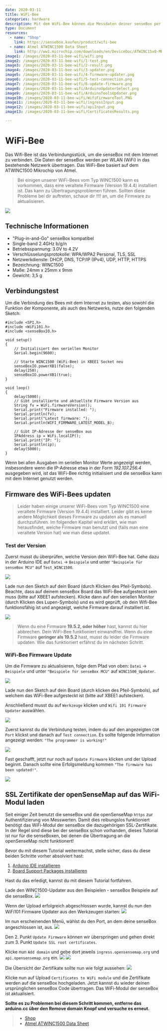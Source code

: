 ```yaml
---
date: 2020-03-11
title: WiFi-Bee
categories: hardware
description: Mit dem WiFi-Bee können die Messdaten deiner senseBox per WLAN übertragen werden.
type: Document
resources:
  - name: "Shop"
    link: https://sensebox.kaufen/product/wifi-bee
  - name: Atmel ATWINC1500 Data Sheet
    link: http://ww1.microchip.com/downloads/en/DeviceDoc/ATWINC15x0-MR210xB-IEEE-802.11-b-g-n-SmartConnect-IoT-Module-Data-Sheet-DS70005304C.pdf
image1: /images/2020-03-11-bee-wifi/wifi.png
image2: /images/2020-03-11-bee-wifi/1-test.png 
image3: /images/2020-03-11-bee-wifi/2-result.png 
image4: /images/2020-03-11-bee-wifi/3-updater.png 
image5: /images/2020-03-11-bee-wifi/4-firmware-updater.png 
image6: /images/2020-03-11-bee-wifi/5-test-connection.png 
image7: /images/2020-03-11-bee-wifi/6-update-firmware.png    
image8: /images/2020-03-11-bee-wifi/ArduinoUpdaterSelect.png     
image9: /images/2020-03-11-bee-wifi/ArduinoToolsUpdater.png     
image10: /images/2020-03-11-bee-wifi/WifiFirmwareTool.PNG     
image11: /images/2020-03-11-bee-wifi/ingressInput.png     
image12: /images/2020-03-11-bee-wifi/apiInput.png     
image13: /images/2020-03-11-bee-wifi/CertificatesResults.png     

---
```


# WiFi-Bee

Das Wifi-Bee ist das Verbindungsstück, um die senseBox mit dem Internet zu verbinden. Die Daten der senseBox werden per WLAN (WiFi) in das bestehende Netzwerk übertragen. Das WiFi-Bee basiert auf dem ATWINC1500 Mikrochip von Atmel.


> Bei einigen unserer WiFi-Bees vom Typ WINC1500 kann es vorkommen, dass eine veraltete Firmware (Version 19.4.4) installiert ist. Das kann zu Übertragungsproblemen führen. Sollten diese Probleme bei dir auftreten, schaue dir !!!! an, um die Firmware zu aktualisieren.


![](/img/hardware-bilder/bees/wifi-bee/wifi.png)

## Technische Informationen

* "Plug-in-and-Go" senseBox kompatibel
* Single-band 2.4GHz b/g/n
* Betriebsspannung: 3.0V to 4.2V
* Verschlüsselungsprotokolle: WPA/WPA2 Personal, TLS, SSL
* Netzwerkdienste: DHCP, DNS, TCP/IP (IPv4), UDP, HTTP, HTTPS
* Bezeichnung: WINC1500
* Maße: 24mm x 25mm x 9mm
* Gewicht: 3,5 g

## Verbindungstest

Um die Verbindung des Bees mit dem Internet zu testen, also sowohl die Funktion der Komponente, als auch des Netzwerks, nutze den folgenden Sketch:

```arduino
#include <SPI.h>
#include <WiFi101.h>
#include <senseBoxIO.h>

void setup()
{
    // Initialisiert den seriellen Monitor
    Serial.begin(9600);

    // Starte WINC1500 (WiFi-Bee) in XBEE1 Socket neu
    senseBoxIO.powerXB1(false);
    delay(250);
    senseBoxIO.powerXB1(true);
}

void loop()
{
    delay(5000);
    // Gibt installierte und aktuellste Firmware Version aus
    String fv = WiFi.firmwareVersion();
    Serial.print("Firmware installed: ");
    Serial.println(fv);
    Serial.print("Latest firmware: ");
    Serial.println(WIFI_FIRMWARE_LATEST_MODEL_B);

    // Gibt IP-Adresse der senseBox aus
    IPAddress ip = WiFi.localIP();
    Serial.print("IP: ");
    Serial.println(ip);
    delay(5000);
}
```

Wenn bei allen Ausgaben im seriellen Monitor Werte angezeigt werden, insbesondere wenn die IP-Adresse etwa in der Form _192.107.256.4_ ausgegeben wird, ist das WiFi-Bee richtig initialisiert und die senseBox kann mit dem Internet genutzt werden.

## Firmware des WiFi-Bees updaten

>Leider haben einige unserer WiFi-Bees vom Typ WINC1500 eine veraltete Firmware (Version 19.4.4) installiert. Leider gibt es keine andere Möglichkeit dieses Firmware zu updaten als es manuell durchzuführen. Im folgenden Kapitel wird erklärt, wie man herausfindet, welche Firmware man benutzt und (falls man eine veraltete Version hat) wie man diese updatet.

### Test der Version

Zuerst musst du überprüfen, welche Version dein WiFi-Bee hat. Gehe dazu in der Arduino IDE auf `Datei` -> `Beispiele` und unter `"Beispiele für senseBox MCU"` auf `Test_WINC1500`.

![](/img/hardware-bilder/bees/wifi-bee/1-test.png)

Lade nun den Sketch auf dein Board (durch Klicken des Pfeil-Symbols). Beachte, dass auf deinem senseBox Board das WiFi-Bee aufgesteckt sein muss (bitte auf XBEE1 aufstecken). Klicke dann auf den seriellen Monitor (durch Klicken des Lupen-Symbols) und es wird geprüft, ob dein Wifi-Bee funktionsfähig ist und angezeigt, welche Firmware darauf installiert ist.

![](/img/hardware-bilder/bees/wifi-bee/2-result.png)

>Wenn du eine Firmware <b>19.5.2, oder höher</b> hast, kannst du hier abbrechen. Dein WiFi-Bee funktioniert einwandfrei.
>Wenn du eine Firmware <b>geringer als 19.5.2</b> hast, musst du leider die Firmware updaten. Wie das funktioniert erfährst du im nächsten Schritt.

### WiFi-Bee Firmware Update

Um die Firmware zu aktualisieren, folge dem Pfad von oben: `Datei` -> `Beispiele` und unter `"Beispiele für senseBox MCU"` auf `WINC1500_Updater`.

![](/img/hardware-bilder/bees/wifi-bee/3-updater.png)

Lade nun den Sketch auf dein Board (durch klicken des Pfeil-Symbols), auf welchem das WiFi-Bee aufgesteckt ist (bitte auf XBEE1 aufstecken).

Anschließend musst du auf `Werkzeuge` klicken und `Wifi 101 Firmware Updater` auswählen.

![](/img/hardware-bilder/bees/wifi-bee/4-firmware-updater.png)

Zuerst kannst du die Verbindung testen, indem du auf den angezeigten `COM Port` klickst und danach auf `Test connection`. Es sollte folgende Information angezeigt werden: `"The programmer is working!"`

![](/img/hardware-bilder/bees/wifi-bee/5-test-connection.png)

Fast geschafft, jetzt nur noch auf `Update Firmware` klicken und der Upload beginnt. Danach sollte eine Erfolgsmeldung kommen `"The firmware has been updated!"`.

![](/img/hardware-bilder/bees/wifi-bee/6-update-firmware.png)


## SSL Zertifikate der openSenseMap auf das WiFi-Modul laden

Seit einiger Zeit benutzt die senseBox und die openSenseMap `https` zur Authentifizierung von Messwerten. Damit dies reibungslos funktioniert benötigt das WiFi-Modul der senseBox die dazugehörigen SSL-Zertifikate.
In der Regel sind diese bei der senseBox schon vorhanden, dieses Tutorial ist nur für die senseBoxen, bei denen die Übertragung an die openSenseMap nicht funktionert!

Bevor du mit diesem Tutorial weitermachst, stelle sicher, dass du diese beiden Schritte vorher absolviert hast:
<ol>
  <li><a href="https://docs.sensebox.de/arduino/allgemein-arduino-ide-installieren/">Arduino IDE installieren</a></li>
  <li><a href="https://docs.sensebox.de/arduino/board-support-package-installieren/">Board Support Packages installieren</a></li>
</ol>
Hast du das erledigt, kannst du mit diesem Tutorial fortfahren.

Lade den WINC1500-Updater aus den Beispielen - senseBox Beispiele auf die senseBox.
![](/img/hardware-bilder/bees/wifi-bee/ArduinoUpdaterSelect.png)


Wenn der Upload erfolgreich abgeschlossen wurde, kannst du nun den WiFi101 Firmware Updater aus den Werkzeugen starten:
![](/img/hardware-bilder/bees/wifi-bee/ArduinoToolsUpdater.png)

Im nun erscheinenden Menü, wählst du den Port, an dem deine senseBox angeschlossen ist, aus.
![](/img/hardware-bilder/bees/wifi-bee/WifiFirmwareTool.png)

Den 2. Punkt `Update Firmware` können wir überspringen und gehen direkt zum 3. Punkt `Update SSL root certificates`.

Klicke nun `Add domain` und gebe dort jeweils `ingress.opensensemap.org`
und `api.opensensemap.org` ein.
![](/img/hardware-bilder/bees/wifi-bee/ingressInput.png)
![](/img/hardware-bilder/bees/wifi-bee/apiInput.png)

Die Übersicht der Zertifikate sollte nun wie folgt aussehen:
![](/img/hardware-bilder/bees/wifi-bee/CertificatesResults.png)

Klicke nun auf Upload `Certificates to WiFi module` und die Zertifikate werden auf die senseBox hochgeladen. Jetzt kannst du wieder deinen ursprünglichen senseBox Code übertragen. Das WiFi-Modul der senseBox ist aktualisiert.

<b>Sollte es zu Problemen bei diesem Schritt kommen, entferne das arduino.cc über den Remove domain Knopf und versuche es erneut.</b>


> - [Shop](https://sensebox.kaufen/product/wifi-bee)
> - [Atmel ATWINC1500 Data Sheet](http://ww1.microchip.com/downloads/en/DeviceDoc/ATWINC15x0-MR210xB-IEEE-802.11-b-g-n-SmartConnect-IoT-Module-Data-Sheet-DS70005304C.pdf)
